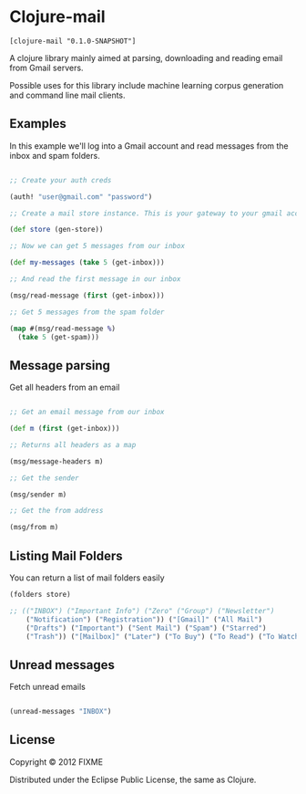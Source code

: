 # Clojure-mail


```
[clojure-mail "0.1.0-SNAPSHOT"]
```

A clojure library mainly aimed at parsing, downloading and reading email from Gmail servers. 

Possible uses for this library include machine learning corpus generation and command line mail clients.

## Examples

In this example we'll log into a Gmail account and read messages from the inbox and spam folders.

```clojure

;; Create your auth creds

(auth! "user@gmail.com" "password")

;; Create a mail store instance. This is your gateway to your gmail account.

(def store (gen-store))

;; Now we can get 5 messages from our inbox

(def my-messages (take 5 (get-inbox)))

;; And read the first message in our inbox

(msg/read-message (first (get-inbox)))

;; Get 5 messages from the spam folder

(map #(msg/read-message %)
  (take 5 (get-spam)))

```

## Message parsing

Get all headers from an email

```clojure

;; Get an email message from our inbox

(def m (first (get-inbox)))

;; Returns all headers as a map

(msg/message-headers m)

;; Get the sender

(msg/sender m)

;; Get the from address

(msg/from m)

```

## Listing Mail Folders

You can return a list of mail folders easily

```clojure
(folders store)

;; (("INBOX") ("Important Info") ("Zero" ("Group") ("Newsletter")
    ("Notification") ("Registration")) ("[Gmail]" ("All Mail")
    ("Drafts") ("Important") ("Sent Mail") ("Spam") ("Starred")
    ("Trash")) ("[Mailbox]" ("Later") ("To Buy") ("To Read") ("To Watch")))
```

## Unread messages

Fetch unread emails

```clojure

(unread-messages "INBOX")

```

## License

Copyright © 2012 FIXME

Distributed under the Eclipse Public License, the same as Clojure.
